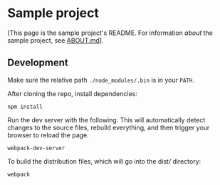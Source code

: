 # Sample project

[This page is the sample project's README. For information *about* the
sample project, see [ABOUT.md](ABOUT.md)].


## Development

Make sure the relative path `./node_modules/.bin` is in your `PATH`.

After cloning the repo, install dependencies:

```
npm install
```

Run the dev server with the following. This will automatically detect
changes to the source files, rebuild everything, and then trigger your
browser to reload the page.

```
webpack-dev-server
```

To build the distribution files, which will go into the dist/ directory:

```
webpack
```

